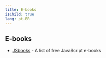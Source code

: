 ```yaml
---
title: E-books
isChild: true
lang: pt-BR
---
```


## E-books

* [JSbooks](http://jsbooks.revolunet.com/) - A list of free JavaScript e-books
